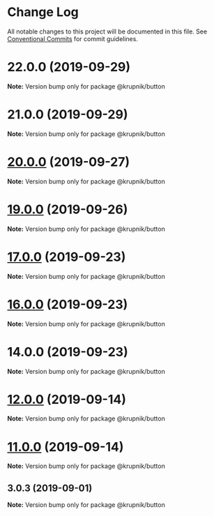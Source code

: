 # Change Log

All notable changes to this project will be documented in this file.
See [Conventional Commits](https://conventionalcommits.org) for commit guidelines.

# 22.0.0 (2019-09-29)

**Note:** Version bump only for package @krupnik/button





# 21.0.0 (2019-09-29)

**Note:** Version bump only for package @krupnik/button





# [20.0.0](https://github.com/yurikrupniktools/client-apps/compare/@krupnik/button@19.0.0...@krupnik/button@20.0.0) (2019-09-27)

**Note:** Version bump only for package @krupnik/button





# [19.0.0](https://github.com/yurikrupniktools/client-apps/compare/@krupnik/button@18.0.0...@krupnik/button@19.0.0) (2019-09-26)

**Note:** Version bump only for package @krupnik/button





# [17.0.0](https://github.com/yurikrupniktools/client-apps/compare/@krupnik/button@16.0.0...@krupnik/button@17.0.0) (2019-09-23)

**Note:** Version bump only for package @krupnik/button





# [16.0.0](https://github.com/yurikrupniktools/client-apps/compare/@krupnik/button@14.0.0...@krupnik/button@16.0.0) (2019-09-23)

**Note:** Version bump only for package @krupnik/button





# 14.0.0 (2019-09-23)

**Note:** Version bump only for package @krupnik/button





# [12.0.0](https://github.com/yurikrupniktools/client-apps/compare/@krupnik/button@11.0.0...@krupnik/button@12.0.0) (2019-09-14)

**Note:** Version bump only for package @krupnik/button





# [11.0.0](https://github.com/yurikrupniktools/client-apps/compare/@krupnik/button@10.0.0...@krupnik/button@11.0.0) (2019-09-14)

**Note:** Version bump only for package @krupnik/button





## 3.0.3 (2019-09-01)

**Note:** Version bump only for package @krupnik/button
